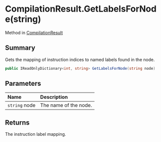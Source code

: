 # CompilationResult.GetLabelsForNode(string)

Method in [CompilationResult](/docs/api/csharp/yarn.compiler.compilationresult.md)

## Summary


Gets the mapping of instruction indices to named labels found in the
node.


```csharp
public IReadOnlyDictionary<int, string> GetLabelsForNode(string node)
```

## Parameters

|Name|Description|
|:---|:---|
|`string` node|The name of the node.|

## Returns

The instruction label mapping.

